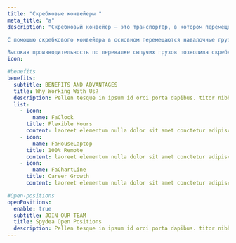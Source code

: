 ```yaml
---
title: "Скребковые конвейеры "
meta_title: "a"
description: "Скребковый конвейер — это транспортёр, в котором перемещение груза по трубе или жёлобу осуществляется за счёт скребков, установленных на закольцованной цепи или ленте.

С помощью скребкового конвейера в основном перемещаются навалочные грузы, такие как песок, зерно, уголь или руда. Именно в угольной промышленности впервые появились скребковые транспортёры.

Высокая производительность по перевалке сыпучих грузов позволила скребковым конвейерам получить широкое применение в строительной сфере, сельском хозяйстве и химической промышленности."
icon: 

#benefits
benefits:
  subtitle: BENEFITS AND ADVANTAGES
  title: Why Working With Us?
  description: Pellen tesque in ipsum id orci porta dapibus. titor nibh. Vivamus accumsan tincidunt. Vestibulum ac diam sit amet quam vehicula elementum
  list:
    - icon:
        name: FaClock
      title: Flexible Hours
      content: laoreet elementum nulla dolor sit amet conctetur adipiscing elit aluam lorem amet eget netus dictum odio
    - icon:
        name: FaHouseLaptop
      title: 100% Remote
      content: laoreet elementum nulla dolor sit amet conctetur adipiscing elit aluam lorem amet eget netus dictum odio
    - icon:
        name: FaChartLine
      title: Career Growth
      content: laoreet elementum nulla dolor sit amet conctetur adipiscing elit aluam lorem amet eget netus dictum odio

#Open-positions
openPositions:
  enable: true
  subtitle: JOIN OUR TEAM
  title: Spydea Open Positions
  description: Pellen tesque in ipsum id orci porta dapibus. titor nibh. Vivamus accumsan tincidunt. Vestibulum ac diam sit amet quam vehicula elementum
---
```

